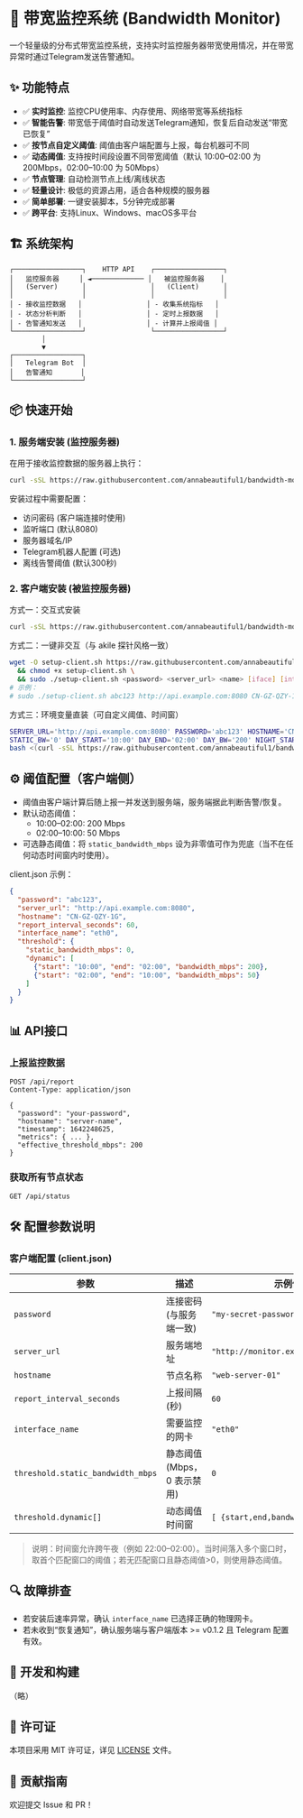 # 🚀 带宽监控系统 (Bandwidth Monitor)

一个轻量级的分布式带宽监控系统，支持实时监控服务器带宽使用情况，并在带宽异常时通过Telegram发送告警通知。

## ✨ 功能特点

- ✅ **实时监控**: 监控CPU使用率、内存使用、网络带宽等系统指标
- ✅ **智能告警**: 带宽低于阈值时自动发送Telegram通知，恢复后自动发送“带宽已恢复”
- ✅ **按节点自定义阈值**: 阈值由客户端配置与上报，每台机器可不同
- ✅ **动态阈值**: 支持按时间段设置不同带宽阈值（默认 10:00–02:00 为 200Mbps，02:00–10:00 为 50Mbps）
- ✅ **节点管理**: 自动检测节点上线/离线状态
- ✅ **轻量设计**: 极低的资源占用，适合各种规模的服务器
- ✅ **简单部署**: 一键安装脚本，5分钟完成部署
- ✅ **跨平台**: 支持Linux、Windows、macOS多平台

## 🏗️ 系统架构

```
┌─────────────────┐    HTTP API    ┌─────────────────┐
│   监控服务器     │ ◄───────────── │   被监控服务器    │
│   (Server)      │                │   (Client)      │
│                 │                │                 │
│ - 接收监控数据   │                │ - 收集系统指标   │
│ - 状态分析判断   │                │ - 定时上报数据   │
│ - 告警通知发送   │                │ - 计算并上报阈值 │
└─────────────────┘                └─────────────────┘
        │
        ▼
┌─────────────────┐
│   Telegram Bot  │
│   告警通知       │
└─────────────────┘
```

## 📦 快速开始

### 1. 服务端安装 (监控服务器)

在用于接收监控数据的服务器上执行：

```bash
curl -sSL https://raw.githubusercontent.com/annabeautiful1/bandwidth-monitor/main/scripts/install-server.sh | sudo bash
```

安装过程中需要配置：
- 访问密码 (客户端连接时使用)
- 监听端口 (默认8080)
- 服务器域名/IP
- Telegram机器人配置 (可选)
- 离线告警阈值 (默认300秒)

### 2. 客户端安装 (被监控服务器)

方式一：交互式安装
```bash
curl -sSL https://raw.githubusercontent.com/annabeautiful1/bandwidth-monitor/main/scripts/install-client.sh | sudo bash
```

方式二：一键非交互（与 akile 探针风格一致）
```bash
wget -O setup-client.sh https://raw.githubusercontent.com/annabeautiful1/bandwidth-monitor/main/scripts/setup-client.sh \
  && chmod +x setup-client.sh \
  && sudo ./setup-client.sh <password> <server_url> <name> [iface] [interval]
# 示例：
# sudo ./setup-client.sh abc123 http://api.example.com:8080 CN-GZ-QZY-1G eth0 60
```

方式三：环境变量直装（可自定义阈值、时间窗）
```bash
SERVER_URL='http://api.example.com:8080' PASSWORD='abc123' HOSTNAME='CN-GZ-QZY-1G' IFACE='eth0' REPORT_INTERVAL='60' \
STATIC_BW='0' DAY_START='10:00' DAY_END='02:00' DAY_BW='200' NIGHT_START='02:00' NIGHT_END='10:00' NIGHT_BW='50' \
bash <(curl -sSL https://raw.githubusercontent.com/annabeautiful1/bandwidth-monitor/main/scripts/install-client.sh)
```

## ⚙️ 阈值配置（客户端侧）

- 阈值由客户端计算后随上报一并发送到服务端，服务端据此判断告警/恢复。
- 默认动态阈值：
  - 10:00–02:00: 200 Mbps
  - 02:00–10:00: 50 Mbps
- 可选静态阈值：将 `static_bandwidth_mbps` 设为非零值可作为兜底（当不在任何动态时间窗内时使用）。

client.json 示例：
```json
{
  "password": "abc123",
  "server_url": "http://api.example.com:8080",
  "hostname": "CN-GZ-QZY-1G",
  "report_interval_seconds": 60,
  "interface_name": "eth0",
  "threshold": {
    "static_bandwidth_mbps": 0,
    "dynamic": [
      {"start": "10:00", "end": "02:00", "bandwidth_mbps": 200},
      {"start": "02:00", "end": "10:00", "bandwidth_mbps": 50}
    ]
  }
}
```

## 📊 API接口

### 上报监控数据
```
POST /api/report
Content-Type: application/json

{
  "password": "your-password",
  "hostname": "server-name",
  "timestamp": 1642248625,
  "metrics": { ... },
  "effective_threshold_mbps": 200
}
```

### 获取所有节点状态
```
GET /api/status
```

## 🛠️ 配置参数说明

### 客户端配置 (client.json)

| 参数 | 描述 | 示例值 |
|------|------|--------|
| `password` | 连接密码(与服务端一致) | `"my-secret-password"` |
| `server_url` | 服务端地址 | `"http://monitor.example.com:8080"` |
| `hostname` | 节点名称 | `"web-server-01"` |
| `report_interval_seconds` | 上报间隔(秒) | `60` |
| `interface_name` | 需要监控的网卡 | `"eth0"` |
| `threshold.static_bandwidth_mbps` | 静态阈值(Mbps，0 表示禁用) | `0` |
| `threshold.dynamic[]` | 动态阈值时间窗 | `[ {start,end,bandwidth_mbps} ]` |

> 说明：时间窗允许跨午夜（例如 22:00–02:00）。当时间落入多个窗口时，取首个匹配窗口的阈值；若无匹配窗口且静态阈值>0，则使用静态阈值。

## 🔍 故障排查

- 若安装后速率异常，确认 `interface_name` 已选择正确的物理网卡。
- 若未收到“恢复通知”，确认服务端与客户端版本 >= v0.1.2 且 Telegram 配置有效。

## 🚀 开发和构建
（略）

## 📄 许可证
本项目采用 MIT 许可证，详见 [LICENSE](LICENSE) 文件。

## 🤝 贡献指南
欢迎提交 Issue 和 PR！